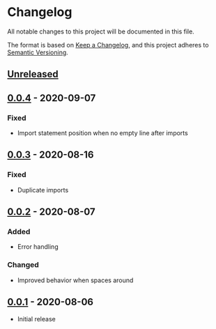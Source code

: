 # Changelog
All notable changes to this project will be documented in this file.

The format is based on [Keep a Changelog](https://keepachangelog.com/en/1.0.0/),
and this project adheres to [Semantic Versioning](https://semver.org/spec/v2.0.0.html).

## [Unreleased]

## [0.0.4] - 2020-09-07
### Fixed
- Import statement position when no empty line after imports

## [0.0.3] - 2020-08-16
### Fixed
- Duplicate imports

## [0.0.2] - 2020-08-07
### Added
- Error handling

### Changed
- Improved behavior when spaces around

## [0.0.1] - 2020-08-06
- Initial release

[Unreleased]: https://github.com/MacRdy/type-import/compare/v0.0.4...HEAD
[0.0.4]: https://github.com/MacRdy/type-import/compare/v0.0.3...v0.0.4
[0.0.3]: https://github.com/MacRdy/type-import/compare/v0.0.2...v0.0.3
[0.0.2]: https://github.com/MacRdy/type-import/compare/v0.0.1...v0.0.2
[0.0.1]: https://github.com/MacRdy/type-import/releases/tag/v0.0.1
